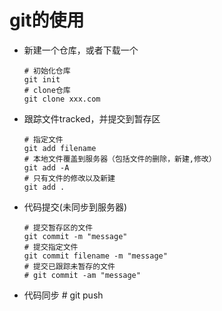 git的使用 
====================

- 新建一个仓库，或者下载一个
      
      # 初始化仓库
      git init
      # clone仓库
      git clone xxx.com

- 跟踪文件tracked，并提交到暂存区
      
      # 指定文件
      git add filename
      # 本地文件覆盖到服务器（包括文件的删除，新建,修改）
      git add -A
      # 只有文件的修改以及新建
      git add .
      
- 代码提交(未同步到服务器)

      # 提交暂存区的文件
      git commit -m "message"
      # 提交指定文件
      git commit filename -m "message"
      # 提交已跟踪未暂存的文件
      # git commit -am "message"

- 代码同步
      # git push
      
      
